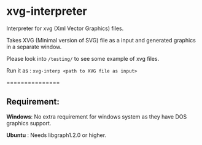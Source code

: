 xvg-interpreter
===============

Interpreter for xvg (Xml Vector Graphics) files.

Takes XVG (Minimal version of SVG) file as a input and generated graphics in a separate window.

Please look into `/testing/` to see some example of xvg files.

Run it as : ```xvg-interp <path to XVG file as input>```


===============
<h2>Requirement:</h2>

<b>Windows</b>:
  No extra requirement for windows system as they have DOS graphics support.
  
<b>Ubuntu</b> :
  Needs libgraph1.2.0 or higher.
